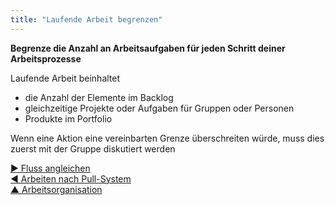 ```yaml
---
title: "Laufende Arbeit begrenzen"
---
```



**Begrenze die Anzahl an Arbeitsaufgaben für jeden Schritt deiner Arbeitsprozesse**

Laufende Arbeit beinhaltet

- die Anzahl der Elemente im Backlog
- gleichzeitige Projekte oder Aufgaben für Gruppen oder Personen
- Produkte im Portfolio

Wenn eine Aktion eine vereinbarten Grenze überschreiten würde, muss dies zuerst mit der Gruppe diskutiert werden

[&#9654; Fluss angleichen](align-flow.html)<br/>[&#9664; Arbeiten nach Pull-System](pull-system-for-work.html)<br/>[&#9650; Arbeitsorganisation](organizing-work.html)

